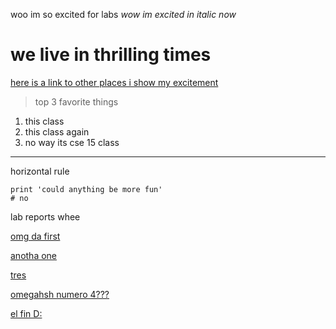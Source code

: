 woo im so excited for labs 
*wow im excited in italic now*
# we live in thrilling times
[here is a link to other places i show my excitement](https://arulster17.github.io/cse15l-lab-reports/yay.html)

> top 3 favorite things
1) this class
2) this class again
3) no way its cse 15 class

---
horizontal rule

```
print 'could anything be more fun'
# no
```

lab reports whee

[omg da first](https://arulster17.github.io/cse15l-lab-reports/lab1.html)

[anotha one](https://arulster17.github.io/cse15l-lab-reports/lab2.html)

[tres](https://arulster17.github.io/cse15l-lab-reports/lab3.html)

[omegahsh numero 4???](https://arulster17.github.io/cse15l-lab-reports/lab4.html)

[el fin D:](https://arulster17.github.io/cse15l-lab-reports/lab5.html)
